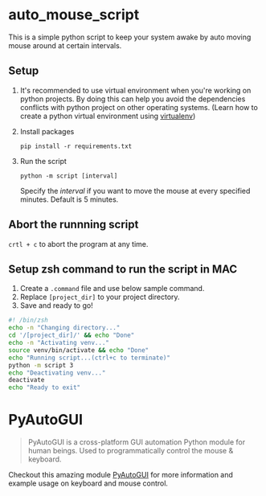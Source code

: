 # auto_mouse_script
This is a simple python script to keep your system awake by auto moving mouse around at certain intervals.

## Setup
1. It's recommended to use virtual environment when you're working on python projects. By doing this can help you avoid the dependencies conflicts with python project on other operating systems. (Learn how to create a python virtual environment using [virtualenv](https://virtualenv.pypa.io/en/latest/user_guide.html#introduction))

2. Install packages
    ```
    pip install -r requirements.txt
    ```

3. Run the script 
    ```
    python -m script [interval]
    ```
    Specify the *interval* if you want to move the mouse at every specified minutes. Default is 5 minutes.

## Abort the runnning script
`crtl + c` to abort the program at any time.

## Setup zsh command to run the script in MAC
1. Create a `.command` file and use below sample command. 
2. Replace `[project_dir]` to your project directory.
3. Save and ready to go!

```bash
#! /bin/zsh
echo -n "Changing directory..."
cd '/[project_dir]/' && echo "Done"
echo -n "Activating venv..."
source venv/bin/activate && echo "Done"
echo "Running script...(ctrl+c to terminate)"
python -m script 3
echo "Deactivating venv..."
deactivate
echo "Ready to exit"
```

# PyAutoGUI
> PyAutoGUI is a cross-platform GUI automation Python module for human beings. Used to programmatically control the mouse & keyboard. 

Checkout this amazing module [PyAutoGUI](https://github.com/asweigart/pyautogui) for more information and example usage on keyboard and mouse control.
